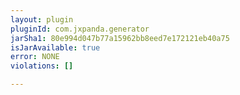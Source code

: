 ```yaml
---
layout: plugin
pluginId: com.jxpanda.generator
jarSha1: 80e994d047b77a15962bb8eed7e172121eb40a75
isJarAvailable: true
error: NONE
violations: []

---
```

